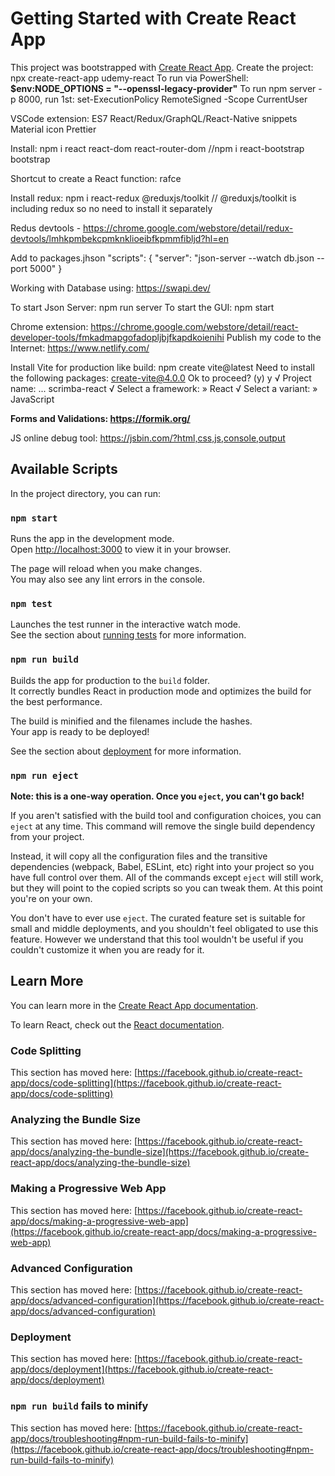 # Getting Started with Create React App

This project was bootstrapped with [Create React App](https://github.com/facebook/create-react-app).
Create the project: npx create-react-app udemy-react
To run via PowerShell: **\$env:NODE_OPTIONS = "--openssl-legacy-provider"**
To run npm server -p 8000, run 1st: set-ExecutionPolicy RemoteSigned -Scope CurrentUser

VSCode extension:
ES7 React/Redux/GraphQL/React-Native snippets
Material icon
Prettier

Install:
npm i react react-dom react-router-dom
//npm i react-bootstrap bootstrap

<string>Shortcut to create a React function: rafce</strong>

Install redux:
npm i react-redux @reduxjs/toolkit
// @reduxjs/toolkit is including redux so no need to install it separately

Redus devtools - https://chrome.google.com/webstore/detail/redux-devtools/lmhkpmbekcpmknklioeibfkpmmfibljd?hl=en

Add to packages.jhson
"scripts": {
"server": "json-server --watch db.json --port 5000"
}

Working with Database using: https://swapi.dev/

To start Json Server: npm run server
To start the GUI: npm start

Chrome extension: https://chrome.google.com/webstore/detail/react-developer-tools/fmkadmapgofadopljbjfkapdkoienihi
Publish my code to the Internet: https://www.netlify.com/

Install Vite for production like build:
npm create vite@latest
Need to install the following packages:
create-vite@4.0.0
Ok to proceed? (y) y
√ Project name: ... scrimba-react
√ Select a framework: » React
√ Select a variant: » JavaScript

**Forms and Validations: https://formik.org/**

JS online debug tool: https://jsbin.com/?html,css,js,console,output

## Available Scripts

In the project directory, you can run:

### `npm start`

Runs the app in the development mode.\
Open [http://localhost:3000](http://localhost:3000) to view it in your browser.

The page will reload when you make changes.\
You may also see any lint errors in the console.

### `npm test`

Launches the test runner in the interactive watch mode.\
See the section about [running tests](https://facebook.github.io/create-react-app/docs/running-tests) for more information.

### `npm run build`

Builds the app for production to the `build` folder.\
It correctly bundles React in production mode and optimizes the build for the best performance.

The build is minified and the filenames include the hashes.\
Your app is ready to be deployed!

See the section about [deployment](https://facebook.github.io/create-react-app/docs/deployment) for more information.

### `npm run eject`

**Note: this is a one-way operation. Once you `eject`, you can't go back!**

If you aren't satisfied with the build tool and configuration choices, you can `eject` at any time. This command will remove the single build dependency from your project.

Instead, it will copy all the configuration files and the transitive dependencies (webpack, Babel, ESLint, etc) right into your project so you have full control over them. All of the commands except `eject` will still work, but they will point to the copied scripts so you can tweak them. At this point you're on your own.

You don't have to ever use `eject`. The curated feature set is suitable for small and middle deployments, and you shouldn't feel obligated to use this feature. However we understand that this tool wouldn't be useful if you couldn't customize it when you are ready for it.

## Learn More

You can learn more in the [Create React App documentation](https://facebook.github.io/create-react-app/docs/getting-started).

To learn React, check out the [React documentation](https://reactjs.org/).

### Code Splitting

This section has moved here: [https://facebook.github.io/create-react-app/docs/code-splitting](https://facebook.github.io/create-react-app/docs/code-splitting)

### Analyzing the Bundle Size

This section has moved here: [https://facebook.github.io/create-react-app/docs/analyzing-the-bundle-size](https://facebook.github.io/create-react-app/docs/analyzing-the-bundle-size)

### Making a Progressive Web App

This section has moved here: [https://facebook.github.io/create-react-app/docs/making-a-progressive-web-app](https://facebook.github.io/create-react-app/docs/making-a-progressive-web-app)

### Advanced Configuration

This section has moved here: [https://facebook.github.io/create-react-app/docs/advanced-configuration](https://facebook.github.io/create-react-app/docs/advanced-configuration)

### Deployment

This section has moved here: [https://facebook.github.io/create-react-app/docs/deployment](https://facebook.github.io/create-react-app/docs/deployment)

### `npm run build` fails to minify

This section has moved here: [https://facebook.github.io/create-react-app/docs/troubleshooting#npm-run-build-fails-to-minify](https://facebook.github.io/create-react-app/docs/troubleshooting#npm-run-build-fails-to-minify)
